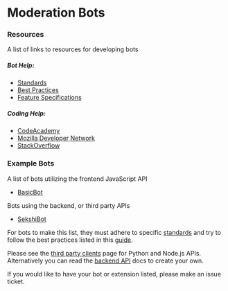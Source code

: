 # Moderation Bots


### Resources

A list of links to resources for developing bots

##### Bot Help:

* [Standards](/bots/standards.md)
* [Best Practices](/bots/best_practices.md)
* [Feature Specifications](/bots/features/README.md)

##### Coding Help:

* [CodeAcademy](http://www.codecademy.com/)
* [Mozilla Developer Network](https://developer.mozilla.org/en-US/)
* [StackOverflow](https://stackoverflow.com/)


### Example Bots

A list of bots utilizing the frontend JavaScript API

* [BasicBot](https://github.com/Yemasthui/basicBot)

Bots using the backend, or third party APIs

* [SekshiBot](https://github.com/welovekpop/sekshibot)

For bots to make this list, they must adhere to specific [standards](/bot/standards.md) and try to follow the best
practices listed in this [guide](/bots/best_practices).

Please see the [third party clients](/clients/README.md) page for Python and Node.js APIs. Alternatively you can read
the [backend API](/api/README.md) docs to create your own. 

If you would like to have your bot or extension listed, please make an issue ticket.
